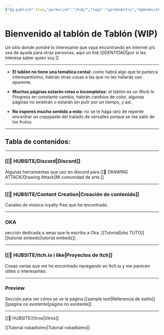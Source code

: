 ```yaml
---
{"dg-publish":true,"permalink":"/hub/","tags":"gardenEntry","dgHomeLink":true,"dgPassFrontmatter":false}
---
```




# Bienvenido al tablón de Tablón  (WIP)
Un sitio donde pondré lo interesante que vaya encontrando en internet y/o sea de ayuda para otras personas, aquí un link [[IDENTIDAD|por si les interesa saber quien soy.]]

--- 
- **El tablón no tiene una temática cental:** como habrá algo que te parezca interesantísimo, habrán otras cosas a las que no les hallarás uso aparente.
		
-  **Muchas páginas estarán rotas o incompletas:** el tablón es un Work In Progress en constante cambio, habrán cambios de color, algunas páginas no existirán o estarán sin pulir por un tiempo, y así.
		
- **No esperes mucho sentido a esto:** no se te haga raro de repente encontrar un copypaste del tratado de versalles porque se me salió de los frutos.

---
## Tabla de contenidos:






---

### [[🎎 HUBSITE/Discord|Discord]] 


Algunas herramientas que uso en discord para [[🎨 DRAWING ATTACK/Drawing Attack|Mi comunidad de arte.]] 

---

### [[🎎 HUBSITE/Content Creation|Creación de contenido]]

Canales de música royalty free que he encontrado.

---

### OKA
sección dedicada a weas que le escribo a Oka.
 [[Tutorial|obs TUTO]]
 [[tutorial embeds|tutorial embeds]]

---
### [[🎎 HUBSITE/itch.io i like|Proyectos de Itch]]
Cosas varias que me he encontrado navegando en Itch.io y me parecen útiles o interesantes.

---

### Preview
Sección para ver cómo se ve la página
 [[sample text|Referencia de estilo]]
 [[página no existente|página no existente]]

---

[[🎎 HUBSITE/Otros|Otros]]




[[Tutorial robadísimo|Tutorial robadísimo]]

